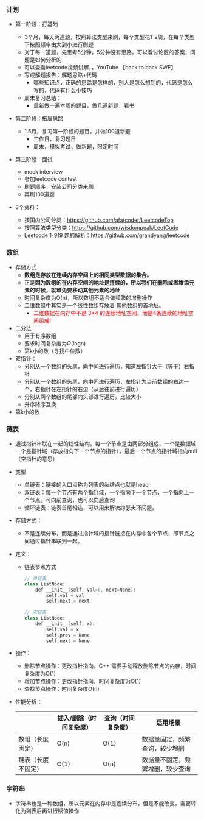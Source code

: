 ### 计划

+ 第一阶段：打基础
  + 3个月，每天两道题，按照算法类型来刷，每个类型花1-2周，在每个类型下按照频率由大到小进行刷题
  + 对于每一道题，先思考5分钟，5分钟没有思路，可以看讨论区的答案，问题是如何分析的
  + 可以查看leetcode视频讲解，，YouTube 【back to back SWE】
  + 写成解题报告：解题思路+代码
    + 哪些知识点，正确的思路是怎样的，别人是怎么想到的，代码是怎么写的，代码有什么小技巧
  + 周末复习总结：
    + 重新做一遍本周的题目，做几道新题，看书
+ 第二阶段：拓展思路
  + 1.5月，复习第一阶段的题目，并做100道新题
    + 工作日，复习题目
    + 周末，模拟考试，做新题，限定时间
+ 第三阶段：面试
  + mock interview
  + 参加leetcode contest
  + 刷题顺序，安装公司分类来刷
  + 再刷100道题



+ 3个资料：
  + 按国内公司分类：https://github.com/afatcoder/LeetcodeTop
  + 按照算法类型分类：https://github.com/wisdompeak/LeetCode
  + Leetcode 1-919 题的解析：https://github.com/grandyang/leetcode



### 数组

+ 存储方式
  + **数组是存放在连续内存空间上的相同类型数据的集合。**
  + 正是**因为数组的在内存空间的地址是连续的，所以我们在删除或者增添元素的时候，就难免要移动其他元素的地址**
  + 时间复杂度为O(n)，所以数组不适合做频繁的增删操作 
  + 二维数组中其实是一个线性数组存放着 其他数组的首地址。
    + <font color=red>二维数据在内存中不是  3*4  的连续地址空间，而是4条连续的地址空间组成! </font>
+ 二分法
  + 用于有序数组
  + 要求时间复杂度为O(logn)
  + 第k小的数（寻找中位数）
+ 双指针：
  + 分别从一个数组的头尾，向中间进行遍历，知道左指针大于（等于）右指针
  + 分别从一个数组的头尾，向中间进行遍历，左指针为当前数组的右边一个，右指针在左指针的右边（从后往前进行遍历）
  + 分别从两个数组的尾部向头部进行遍历，比较大小
  + 升序降序互换
+ 第k小的数



### 链表

+ 通过指针串联在一起的线性结构，每一个节点是由两部分组成，一个是数据域一个是指针域（存放指向下一个节点的指针），最后一个节点的指针域指向null（空指针的意思）

+ 类型

  + 单链表：链接的入口点称为列表的头结点也就是head
  + 双链表：每一个节点有两个指针域，一个指向下一个节点，一个指向上一个节点。可向前查询，也可以向后查询
  + 循环链表：链表首尾相连，可以用来解决约瑟夫环问题。

+ 存储方式：

  + 不是连续分布，而是通过指针域的指针链接在内存中各个节点，即节点之间通过指针串联到一起。

+ 定义：

  + 链表节点方式

    ```C++
    // 单链表
    class ListNode:
        def __init__(self, val=0, next=None):
            self.val = val
            self.next = next
                
    // 双链表
    class ListNode:
        def __init__(self, x):
            self.val = x
            self.prev = None
            self.next = None      
    ```

+ 操作：

  + 删除节点操作：更改指针指向，C++ 需要手动释放删除节点的内存，时间复杂度为O(1)
  + 增加节点操作：更改指针指向，时间复杂度为O(1)
  + 查找节点操作：时间复杂度O(n)

+ 性能分析：

  |                    | 插入/删除（时间复杂度） | 查询（时间复杂度） | 适用场景                         |
  | ------------------ | ----------------------- | ------------------ | -------------------------------- |
  | 数组（长度固定）   | O(n)                    | O(1)               | 数据量固定，频繁查询，较少增删   |
  | 链表（长度不固定） | O(1)                    | O(n)               | 数据量不固定，频繁增删，较少查询 |

  

### 字符串

+ 字符串也是一种数组，所以元素在内存中是连续分布，但是不能改变，需要转化为列表后再进行赋值操作